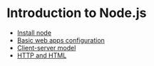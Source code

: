 # Introduction to Node.js

- [Install node](./install-node.md)
- [Basic web apps configuration](./basic-web-app-cofiguration.md)
- [Client-server model](./client-server-model.md)
- [HTTP and HTML](./http-html.md)

